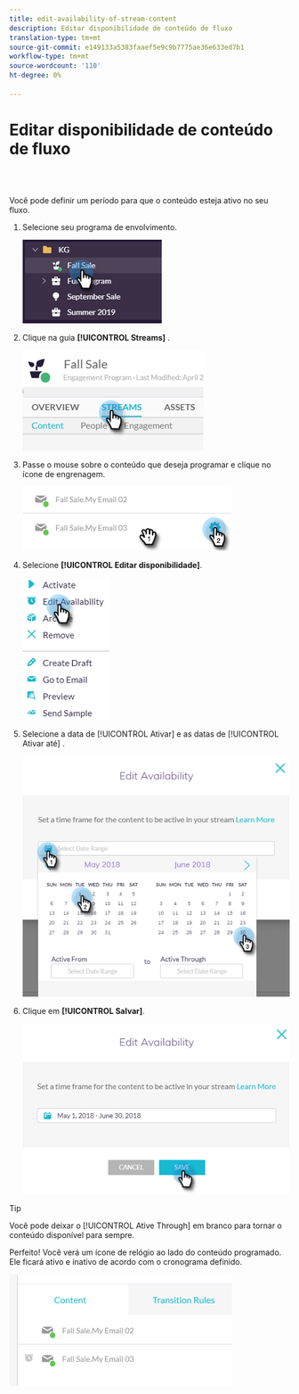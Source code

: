 ```yaml
---
title: edit-availability-of-stream-content
description: Editar disponibilidade de conteúdo de fluxo
translation-type: tm+mt
source-git-commit: e149133a5383faaef5e9c9b7775ae36e633ed7b1
workflow-type: tm+mt
source-wordcount: '110'
ht-degree: 0%

---
```



# Editar disponibilidade de conteúdo de fluxo

<br> 

Você pode definir um período para que o conteúdo esteja ativo no seu fluxo.

1. Selecione seu programa de envolvimento.

   ![Imagem Um](/help/sky/assets/engagement-programs/edit-availability-of-stream-content/edit-availability-of-stream-content-1.png)

1. Clique na guia **[!UICONTROL Streams]** .

   ![Imagem dois](/help/sky/assets/engagement-programs/edit-availability-of-stream-content/edit-availability-of-stream-content-2.png)

1. Passe o mouse sobre o conteúdo que deseja programar e clique no ícone de engrenagem.

   ![Imagem Três](/help/sky/assets/engagement-programs/edit-availability-of-stream-content/edit-availability-of-stream-content-3.png)

1. Selecione **[!UICONTROL Editar disponibilidade]**.

   ![Imagem quatro](/help/sky/assets/engagement-programs/edit-availability-of-stream-content/edit-availability-of-stream-content-4.png)

1. Selecione a data de [!UICONTROL Ativar] e as datas de [!UICONTROL Ativar até] .

   ![Imagem cinco](/help/sky/assets/engagement-programs/edit-availability-of-stream-content/edit-availability-of-stream-content-5.png)

1. Clique em **[!UICONTROL Salvar]**.

   ![Imagem seis](/help/sky/assets/engagement-programs/edit-availability-of-stream-content/edit-availability-of-stream-content-6.png)

>[!TIP]
>
>Você pode deixar o [!UICONTROL Ative Through] em branco para tornar o conteúdo disponível para sempre.

Perfeito! Você verá um ícone de relógio ao lado do conteúdo programado. Ele ficará ativo e inativo de acordo com o cronograma definido.

![Imagem sete](/help/sky/assets/engagement-programs/edit-availability-of-stream-content/edit-availability-of-stream-content-7.png)
